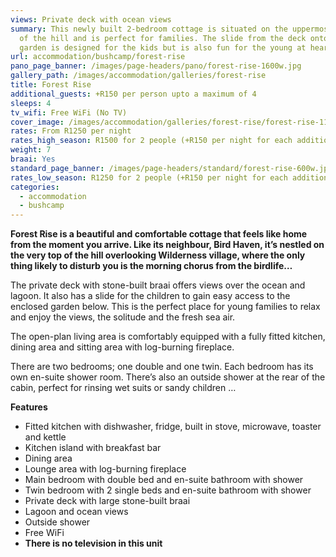 ```yaml
---
views: Private deck with ocean views
summary: This newly built 2-bedroom cottage is situated on the uppermost section
  of the hill and is perfect for families. The slide from the deck onto the
  garden is designed for the kids but is also fun for the young at heart.
url: accommodation/bushcamp/forest-rise
pano_page_banner: /images/page-headers/pano/forest-rise-1600w.jpg
gallery_path: /images/accommodation/galleries/forest-rise
title: Forest Rise
additional_guests: +R150 per person upto a maximum of 4
sleeps: 4
tv_wifi: Free WiFi (No TV)
cover_image: /images/accommodation/galleries/forest-rise/forest-rise-11-480w.jpg
rates: From R1250 per night
rates_high_season: R1500 for 2 people (+R150 per night for each additional person – max 4)
weight: 7
braai: Yes
standard_page_banner: /images/page-headers/standard/forest-rise-600w.jpg
rates_low_season: R1250 for 2 people (+R150 per night for each additional person – max 4)
categories:
  - accommodation
  - bushcamp
---
```


__Forest Rise is a beautiful and comfortable cottage that feels like home from the moment you arrive\. Like its neighbour, Bird Haven, it’s nestled on the very top of the hill overlooking Wilderness village, where the only thing likely to disturb you is the morning chorus from the birdlife…__

The private deck with stone\-built braai offers views over the ocean and lagoon\. It also has a slide for the children to gain easy access to the enclosed garden below\. This is the perfect place for young families to relax and enjoy the views, the solitude and the fresh sea air\.

The open\-plan living area is comfortably equipped with a fully fitted kitchen, dining area and sitting area with log\-burning fireplace\.

There are two bedrooms; one double and one twin\. Each bedroom has its own en\-suite shower room\. There’s also an outside shower at the rear of the cabin, perfect for rinsing wet suits or sandy children …

__Features__

- Fitted kitchen with dishwasher, fridge, built in stove, microwave, toaster and kettle
- Kitchen island with breakfast bar
- Dining area
- Lounge area with log\-burning fireplace
- Main bedroom with double bed and en\-suite bathroom with shower
- Twin bedroom with 2 single beds and en\-suite bathroom with shower
- Private deck with large stone\-built braai
- Lagoon and ocean views
- Outside shower
- Free WiFi
- __There is no television in this unit__
